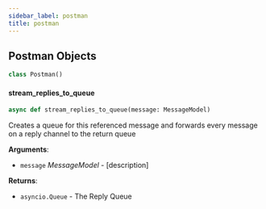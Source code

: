 ```yaml
---
sidebar_label: postman
title: postman
---
```


## Postman Objects

```python
class Postman()
```

#### stream\_replies\_to\_queue

```python
async def stream_replies_to_queue(message: MessageModel)
```

Creates a queue for this referenced message
and forwards every message on a reply channel to the return queue

**Arguments**:

- `message` _MessageModel_ - [description]
  

**Returns**:

- `asyncio.Queue` - The Reply Queue

